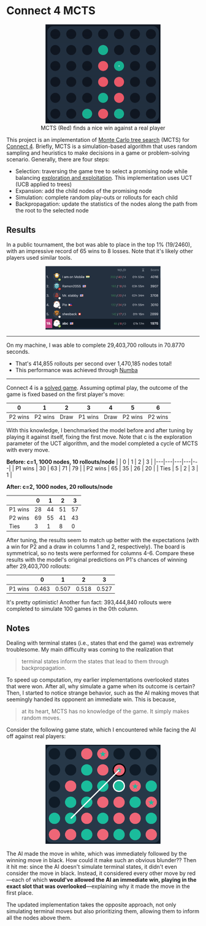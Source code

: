 # Connect 4 MCTS

<figure align="center">
<img src="static/nice_win.gif" width="300"/>
<figcaption>MCTS (Red) finds a nice win against a real player</figcaption>
</figure>

This project is an implementation of [Monte Carlo tree search](https://en.wikipedia.org/wiki/Monte_Carlo_tree_search) (MCTS) for [Connect 4](https://en.wikipedia.org/wiki/Connect_Four). Briefly, MCTS is a simulation-based algorithm that uses random sampling and heuristics to make decisions in a game or problem-solving scenario. Generally, there are four steps:

- Selection: traversing the game tree to select a promising node while balancing [exploration and exploitation](https://en.wikipedia.org/wiki/Exploration-exploitation_dilemma). This implementation uses UCT (UCB applied to trees)
- Expansion: add the child nodes of the promising node
- Simulation: complete random play-outs or rollouts for each child
- Backpropagation: update the statistics of the nodes along the path from the root to the selected node

## Results

In a public tournament, the bot was able to place in the top 1% (19/2460), with an impressive record of 65 wins to 8 losses. Note that it's likely other players used similar tools.

<p align="center">
<img src="static/tournament.png" width="300"/>
</p>

---

On my machine, I was able to complete 29,403,700 rollouts in 70.8770 seconds.
- That's 414,855 rollouts per second over 1,470,185 nodes total!
- This performance was achieved through [Numba](https://numba.pydata.org/)

---

Connect 4 is a [solved game](https://en.wikipedia.org/wiki/Solved_game). Assuming optimal play, the outcome of the game is fixed based on the first player's move:

| 0 | 1 | 2 | 3 | 4 | 5 | 6 |
|---|---|---|---|---|---|---|
| P2 wins | P2 wins | Draw | P1 wins | Draw | P2 wins | P2 wins |

With this knowledge, I benchmarked the model before and after tuning by playing it against itself, fixing the first move. Note that c is the exploration parameter of the UCT algorithm, and the model completed a cycle of MCTS with every move.

**Before: c=1, 1000 nodes, 10 rollouts/node**
|   | 0 | 1 | 2 | 3 |
|---|---|---|---|---|
| P1 wins | 30 | 63 | 71 | 79 |
| P2 wins | 65 | 35 | 26 | 20 |
| Ties | 5 | 2 | 3 | 1 |

**After: c=2, 1000 nodes, 20 rollouts/node**

|   | 0 | 1 | 2 | 3 |
|---|---|---|---|---|
| P1 wins | 28 | 44 | 51 | 57 |
| P2 wins | 69 | 55 | 41 | 43 |
| Ties | 3 | 1 | 8 | 0 |

After tuning, the results seem to match up better with the expectations (with a win for P2 and a draw in columns 1 and 2, respectively). The board is symmetrical, so no tests were performed for columns 4-6. Compare these results with the model's original predictions on P1's chances of winning after 29,403,700 rollouts:

|   | 0 | 1 | 2 | 3 |
|---|---|---|---|---|
| P1 wins | 0.463 | 0.507 | 0.518 | 0.527 |

It's pretty optimistic! Another fun fact: 393,444,840 rollouts were completed to simulate 100 games in the 0th column.

## Notes

Dealing with terminal states (i.e., states that end the game) was extremely troublesome. My main difficulty was coming to the realization that

> terminal states inform the states that lead to them through backpropagation.

To speed up computation, my earlier implementations overlooked states that were won. After all, why simulate a game when its outcome is certain? Then, I started to notice strange behavior, such as the AI making moves that seemingly handed its opponent an immediate win. This is because,

> at its heart, MCTS has no knowledge of the game. It simply makes random moves.

Consider the following game state, which I encountered while facing the AI off against real players:

<p align="center">
<img src="static/blunder.png" width="300"/>
</p>

The AI made the move in white, which was immediately followed by the winning move in black. How could it make such an obvious blunder?? Then it hit me: since the AI doesn't simulate terminal states, it didn't even consider the move in black. Instead, it considered every other move by red—each of which **would've allowed the AI an immediate win, playing in the exact slot that was overlooked**—explaining why it made the move in the first place.

The updated implementation takes the opposite approach, not only simulating terminal moves but also prioritizing them, allowing them to inform all the nodes above them.